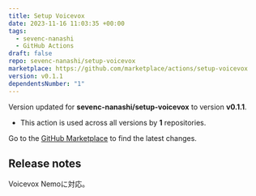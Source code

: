 ```yaml
---
title: Setup Voicevox
date: 2023-11-16 11:03:35 +00:00
tags:
  - sevenc-nanashi
  - GitHub Actions
draft: false
repo: sevenc-nanashi/setup-voicevox
marketplace: https://github.com/marketplace/actions/setup-voicevox
version: v0.1.1
dependentsNumber: "1"
---
```



Version updated for **sevenc-nanashi/setup-voicevox** to version **v0.1.1**.
- This action is used across all versions by **1** repositories.

Go to the [GitHub Marketplace](https://github.com/marketplace/actions/setup-voicevox) to find the latest changes.

## Release notes

Voicevox Nemoに対応。
